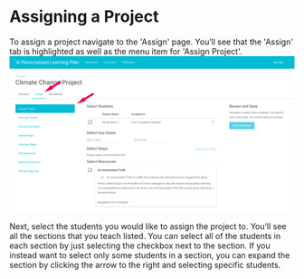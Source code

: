 # Assigning a Project
To assign a project navigate to the 'Assign' page. You’ll see that the 'Assign' tab is highlighted as well as the menu item for 'Assign Project'.
![Assigning a Project Overview](./00_assignment_overview.png)

Next, select the students you would like to assign the project to. You’ll see all the sections that you teach listed. You can select all of the students in each section by just selecting the checkbox next to the section. If you instead want to select only some students in a section, you can expand the section by clicking the arrow to the right and selecting specific students.
